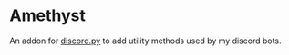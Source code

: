 # Amethyst

An addon for [discord.py](https://github.com/Rapptz/discord.py) to add utility methods used by my discord bots.
